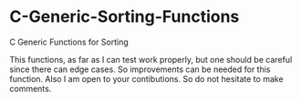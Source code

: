 # C-Generic-Sorting-Functions
C Generic Functions for Sorting


This functions, as far as I can test work properly, but one should be careful since there can edge cases. 
So improvements can be needed for this function.
Also I am open to your contibutions. So do not hesitate to make comments.
